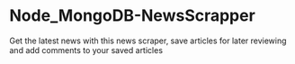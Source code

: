 # Node_MongoDB-NewsScrapper
Get the latest news with this news scraper, save articles for later reviewing and add comments to your saved articles
